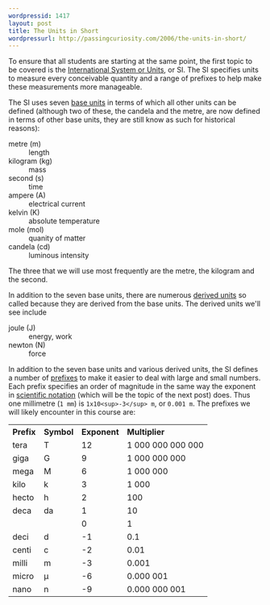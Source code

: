 ```yaml
---
wordpressid: 1417
layout: post
title: The Units in Short
wordpressurl: http://passingcuriosity.com/2006/the-units-in-short/
---
```


To ensure that all students are starting at the same point, the first topic to be covered is the [International System or Units](http://en.wikipedia.org/wiki/International_System_of_Units), or SI. The SI specifies units to measure every conceivable quantity and a range of prefixes to help make these measurements more manageable.

The SI uses seven [base units](http://en.wikipedia.org/wiki/SI_base_unit) in terms of which all other units can be defined (although two of these, the candela and the metre, are now defined in  terms of other base units, they are still know as such for historical reasons): 
<dl>
    <dt>metre (m)</dt>
    <dd>length</dd>
    <dt>kilogram (kg)</dt> 
    <dd>mass</dd>
    <dt>second (s)</dt>
    <dd>time</dd>
    <dt>ampere (A)</dt>
    <dd>electrical current</dd>
    <dt>kelvin (K)</dt>
    <dd>absolute temperature</dd>
    <dt>mole (mol)</dt>
    <dd>quanity of matter</dd>
    <dt>candela (cd)</dt>
    <dd>luminous intensity</dd>
</dl>
The three that we will use most frequently are the metre, the kilogram and the second.

In addition to the seven base units, there are numerous [derived units](http://en.wikipedia.org/wiki/SI_derived_unit) so called because they are derived from the base units. The derived units we'll see include
<dl>
    <dt>joule (J)</dt>
    <dd>energy, work</dd>
    <dt>newton (N)</dt>
    <dd>force</dd>
</dl>


In addition to the seven base units and various derived units, the SI defines a number of [prefixes](http://en.wikipedia.org/wiki/SI_prefix) to make it easier to deal with large and small numbers. Each prefix specifies an order of magnitude in the same way the exponent in [scientific notation](http://en.wikipedia.org/wiki/Scientific_notation) (which will be the topic of the next post) does. Thus one millimetre (`1 mm`) is `1x10<sup>-3</sup> m`, or `0.001 m`. The prefixes we will likely encounter in this course are:

<table>
<tr><th style="text-align: left;">Prefix</th> <th style="text-align: left;">Symbol</th> <th style="text-align: left;">Exponent</th><th style="text-align: left;">Multiplier</th></tr>
<tr><td>tera</td><td>T</td><td>12</td><td>1 000 000 000 000 </td></tr>
<tr><td>giga</td><td>G</td><td>9</td><td>1 000 000 000</td></tr>
<tr><td>mega</td><td>M</td><td>6</td><td>1 000 000</td></tr>
<tr><td>kilo</td><td>k</td><td>3</td><td>1 000</td></tr>
<tr><td>hecto</td><td>h</td><td>2</td><td>100</td></tr>
<tr><td>deca</td><td>da</td><td>1</td><td>10</td></tr>
<tr><td></td><td> </td><td>0</td><td>1</td></tr>
<tr><td>deci </td><td>d</td><td>-1</td><td>0.1</td></tr>
<tr><td>centi</td><td>c</td><td>-2</td><td>0.01</td></tr>
<tr><td>milli</td><td>m</td><td>-3</td><td>0.001</td></tr>
<tr><td>micro</td><td>µ</td><td>-6</td><td>0.000 001</td></tr>
<tr><td>nano</td><td>n</td><td>-9</td><td>0.000 000 001</td></tr>
</table>
